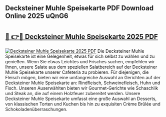 ## Decksteiner Muhle Speisekarte PDF Download Online 2025 uQnG6

# <h2><a href="http://gc7pyi.nevu.top/?p=Decksteiner+Muhle+Speisekarte">🔗 👉🔴 Decksteiner Muhle Speisekarte 2025 PDF</a></h2>

[![Decksteiner Muhle Speisekarte 2025 PDF](https://i.imgur.com/dBaPXMq.png)](http://gc7pyi.nevu.top/?p=Decksteiner+Muhle+Speisekarte)
Die Decksteiner Muhle Speisekarte ist eine Gelegenheit, etwas für sich selbst zu wählen und zu genießen. Wenn Sie etwas Leichtes und Frisches suchen, empfehlen wir Ihnen, unsere Salate aus dem speziellen Salatbereich auf der Decksteiner Muhle Speisekarte unserer Cafeteria zu probieren. Für diejenigen, die Fleisch mögen, bieten wir eine umfangreiche Auswahl an Gerichten auf der Decksteiner Muhle Speisekarte an: Rindfleisch, Schweinefleisch, Huhn und Fisch. Unseren Auserwählten bieten wir Gourmet-Gerichte wie Schaschlik und Steak an, die auf einem Holzfeuer zubereitet werden. Unsere Decksteiner Muhle Speisekarte umfasst eine große Auswahl an Desserts, von klassischen Torten und Kuchen bis hin zu exquisiten Crème Brûlée und Schokoladenüberraschungen.
